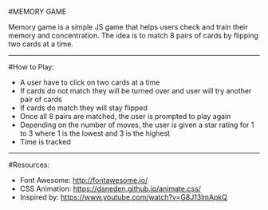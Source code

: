 ﻿#MEMORY GAME

Memory game is a simple JS game that helps users check and train their memory and concentration. The idea is to match 8 pairs of cards by flipping two cards at a time. 

---

#How to Play:
- A user have to click on two cards at a time
- If cards do not match they will be turned over and user will try another pair of cards
- If cards do match they will stay flipped
- Once all 8 pairs are matched, the user is prompted to play again
- Depending on the number of moves, the user is given a star rating for 1 to 3 where 1 is the lowest and 3 is the highest
- Time is tracked 

---

#Resources: 
- Font Awesome: http://fontawesome.io/
- CSS Animation: https://daneden.github.io/animate.css/
- Inspired  by: https://www.youtube.com/watch?v=G8J13lmApkQ



